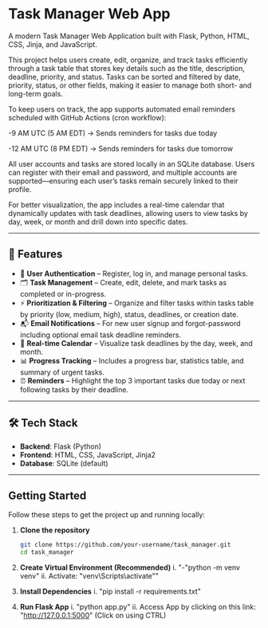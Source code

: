 # Task Manager Web App

A modern Task Manager Web Application built with Flask, Python, HTML, CSS, Jinja, and JavaScript.

This project helps users create, edit, organize, and track tasks efficiently through a task table that stores key details such as the title, description, deadline, priority, and status. Tasks can be sorted and filtered by date, priority, status, or other fields, making it easier to manage both short- and long-term goals.

To keep users on track, the app supports automated email reminders scheduled with GitHub Actions (cron workflow):

-9 AM UTC (5 AM EDT) → Sends reminders for tasks due today

-12 AM UTC (8 PM EDT) → Sends reminders for tasks due tomorrow

All user accounts and tasks are stored locally in an SQLite database. Users can register with their email and password, and multiple accounts are supported—ensuring each user’s tasks remain securely linked to their profile.

For better visualization, the app includes a real-time calendar that dynamically updates with task deadlines, allowing users to view tasks by day, week, or month and drill down into specific dates.

---

## 🚀 Features
- 🔐 **User Authentication** – Register, log in, and manage personal tasks.
- 🗂️ **Task Management** – Create, edit, delete, and mark tasks as completed or in-progress.
- ⚡ **Prioritization & Filtering** – Organize and filter tasks within tasks table by priority (low, medium, high), status, deadlines, or creation date.
- 📬 **Email Notifications** – For new user signup and forgot-password including optional email task deadline reminders.
- 📅 **Real-time Calendar** – Visualize task deadlines by the day, week, and month.
- 📊 **Progress Tracking** – Includes a progress bar, statistics table, and summary of urgent tasks.
- ⏰ **Reminders** – Highlight the top 3 important tasks due today or next following tasks by their deadline.

---

## 🛠️ Tech Stack
- **Backend**: Flask (Python)
- **Frontend**: HTML, CSS, JavaScript, Jinja2
- **Database**: SQLite (default)  

---

## Getting Started

Follow these steps to get the project up and running locally:

1. **Clone the repository**

   ```bash
   git clone https://github.com/your-username/task_manager.git
   cd task_manager

3. **Create Virtual Environment (Recommended)**
    i. "-"python -m venv venv"
	ii. Activate: "venv\Scripts\activate""

2. **Install Dependencies**
    i. "pip install -r requirements.txt"

3. **Run Flask App**
    i. "python app.py"
    ii. Access App by clicking on this link: "http://127.0.0.1:5000" (Click on using CTRL)

